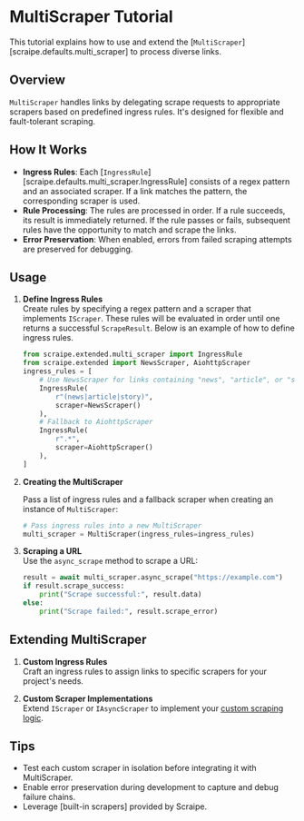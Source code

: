 # MultiScraper Tutorial

This tutorial explains how to use and extend the [`MultiScraper`][scraipe.defaults.multi_scraper] to process diverse links.

## Overview

`MultiScraper` handles links by delegating scrape requests to appropriate scrapers based on predefined ingress rules. It's designed for flexible and fault-tolerant scraping.

## How It Works

- **Ingress Rules**: Each [`IngressRule`][scraipe.defaults.multi_scraper.IngressRule] consists of a regex pattern and an associated scraper. If a link matches the pattern, the corresponding scraper is used.
- **Rule Processing**: The rules are processed in order. If a rule succeeds, its result is immediately returned. If the rule passes or fails, subsequent rules have the opportunity to match and scrape the links.
- **Error Preservation**: When enabled, errors from failed scraping attempts are preserved for debugging.

## Usage

1. **Define Ingress Rules**  
    Create rules by specifying a regex pattern and a scraper that implements `IScraper`. These rules will be evaluated in order until one returns a successful `ScrapeResult`.
    Below is an example of how to define ingress rules.

    ```python
    from scraipe.extended.multi_scraper import IngressRule
    from scraipe.extended import NewsScraper, AiohttpScraper
    ingress_rules = [
        # Use NewsScraper for links containing "news", "article", or "story"
        IngressRule(
            r"(news|article|story)",
            scraper=NewsScraper()
        ),
        # Fallback to AiohttpScraper
        IngressRule(
            r".*",
            scraper=AiohttpScraper()
        ),
    ]
    ```
2. **Creating the MultiScraper**  

    Pass a list of ingress rules and a fallback scraper when creating an instance of `MultiScraper`:

    ```python
    # Pass ingress rules into a new MultiScraper
    multi_scraper = MultiScraper(ingress_rules=ingress_rules)
    ```
    []()
3. **Scraping a URL**  
    Use the `async_scrape` method to scrape a URL:
    
    ```python
    result = await multi_scraper.async_scrape("https://example.com")
    if result.scrape_success:
        print("Scrape successful:", result.data)
    else:
        print("Scrape failed:", result.scrape_error)
    ```

## Extending MultiScraper

1. **Custom Ingress Rules**  
   Craft an ingress rules to assign links to specific scrapers for your project's needs.

2. **Custom Scraper Implementations**  
   Extend `IScraper` or `IAsyncScraper` to implement your [custom scraping logic](./custom_components.md).

## Tips

- Test each custom scraper in isolation before integrating it with MultiScraper.
- Enable error preservation during development to capture and debug failure chains.
- Leverage [built-in scrapers] provided by Scraipe.